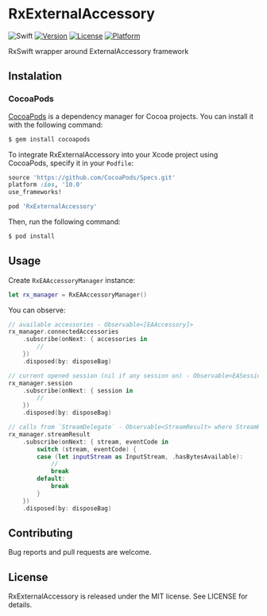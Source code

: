 # RxExternalAccessory
![Swift](https://img.shields.io/badge/Swift-4.2-orange.svg)
[![Version](https://img.shields.io/cocoapods/v/RxExternalAccessory.svg?style=flat)](http://cocoapods.org/pods/RxExternalAccessory)
[![License](https://img.shields.io/cocoapods/l/RxExternalAccessory.svg?style=flat)](http://cocoapods.org/pods/RxExternalAccessory)
[![Platform](https://img.shields.io/cocoapods/p/RxExternalAccessory.svg?style=flat)](http://cocoapods.org/pods/RxExternalAccessory)

RxSwift wrapper around ExternalAccessory framework

## Instalation

### CocoaPods

[CocoaPods](http://cocoapods.org) is a dependency manager for Cocoa projects. You can install it with the following command:

```bash
$ gem install cocoapods
```

To integrate RxExternalAccessory into your Xcode project using CocoaPods, specify it in your `Podfile`:

```ruby
source 'https://github.com/CocoaPods/Specs.git'
platform :ios, '10.0'
use_frameworks!

pod 'RxExternalAccessory'
```

Then, run the following command:

```bash
$ pod install
```

## Usage

Create `RxEAAccessoryManager` instance:

```swift
let rx_manager = RxEAAccessoryManager()
```

You can observe:

```swift
// available accessories - Observable<[EAAccessory]>
rx_manager.connectedAccessories
    .subscribe(onNext: { accessories in
        // 
    })
    .disposed(by: disposeBag)

// current opened session (nil if any session on) - Observable<EASession?>
rx_manager.session
    .subscribe(onNext: { session in
        //
    })
    .disposed(by: disposeBag)

// calls from `StreamDelegate` - Observable<StreamResult> where StreamResult = (aStream: Stream, eventCode: Stream.Event)
rx_manager.streamResult
    .subscribe(onNext: { stream, eventCode in
        switch (stream, eventCode) {
        case (let inputStream as InputStream, .hasBytesAvailable):
            //
            break
        default:
            break
        }
    })
    .disposed(by: disposeBag)
```

## Contributing

Bug reports and pull requests are welcome.

## License

RxExternalAccessory is released under the MIT license. See LICENSE for details.
